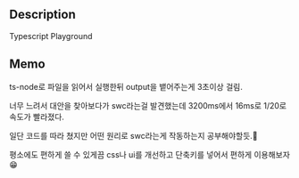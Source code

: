 ## Description

 Typescript Playground


 ## Memo

ts-node로 파일을 읽어서 실행한뒤 output을 뱉어주는게 3초이상 걸림.
  
너무 느려서 대안을 찾아보다가 swc라는걸 발견했는데 3200ms에서 16ms로 1/20로 속도가 빨라졌다.
  
일단 코드를 따라 쳤지만 어떤 원리로 swc라는게 작동하는지 공부해야할듯.🤔
  
평소에도 편하게 쓸 수 있게끔 css나 ui를 개선하고 단축키를 넣어서 편하게 이용해보자 😁